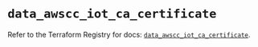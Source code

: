 # `data_awscc_iot_ca_certificate`

Refer to the Terraform Registry for docs: [`data_awscc_iot_ca_certificate`](https://registry.terraform.io/providers/hashicorp/awscc/0.70.0/docs/data-sources/iot_ca_certificate).
